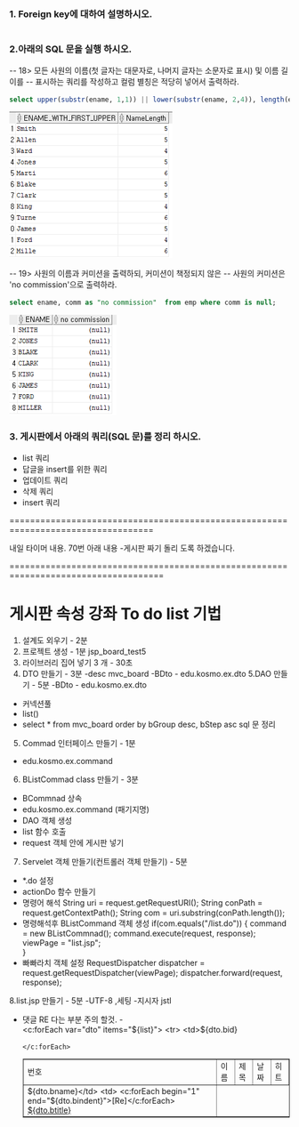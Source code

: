 ### 1. Foreign key에 대하여 설명하시오.
```
```
### 2.아래의 SQL 문을 실행 하시오.

-- 18> 모든 사원의 이름(첫 글자는 대문자로, 나머지 글자는 소문자로 표시) 및 이름 길이를
-- 표시하는 쿼리를 작성하고 컬럼 별칭은 적당히 넣어서 출력하라.
```sql
select upper(substr(ename, 1,1)) || lower(substr(ename, 2,4)), length(ename) as "NameLength" from emp;
```
![그림](1.PNG)
  
-- 19> 사원의 이름과 커미션을 출력하되, 커미션이 책정되지 않은
-- 사원의 커미션은 'no commission'으로 출력하라.
```sql
select ename, comm as "no commission"  from emp where comm is null;
```
![그림](2.PNG)
### 3. 게시판에서 아래의 쿼리(SQL 문)를 정리 하시오.
- list 쿼리
- 답글을 insert를 위한 쿼리
- 업데이트 쿼리
- 삭제 쿼리
- insert 쿼리



==================================================================================

내일 타이머 내용.
70번 아래 내용 -게시판 짜기 돌리 도록 하겠습니다.




====================================================================================

게시판 속성 강좌 
To do list 기법
=============================
1. 설계도 외우기 - 2분
2. 프로젝트 생성 - 1분 jsp_board_test5
3. 라이브러리 집어 넣기 3 개 - 30초 
4. DTO 만들기   - 3분
-desc mvc_board
-BDto - edu.kosmo.ex.dto
5.DAO 만들기   - 5분
-BDto - edu.kosmo.ex.dto
- 커넥션풀 
- list()
- select * from mvc_board order by bGroup desc, bStep asc 
sql 문 정리 

5. Commad 인터페이스 만들기 - 1분
- edu.kosmo.ex.command

6. BListCommad class 만들기 - 3분
-  BCommnad 상속
-  edu.kosmo.ex.command (패기지명)
- DAO 객체 생성
- list 함수 호출 
- request 객체 안에 게시판 넣기

7. Servelet 객체 만들기(컨트롤러 객체 만들기) - 5분
 - *.do 설정
 - actionDo 함수 만들기
 - 명령어 해석 
	String uri = request.getRequestURI();
	String conPath = request.getContextPath();
	String com = uri.substring(conPath.length());
- 명령해석후 BListCommand 객체 생성
	if(com.equals("/list.do")) {
		command = new BListCommnad();
		command.execute(request, response);
		viewPage = "list.jsp";			
	}
- 빠빠라치 객체 설정
	RequestDispatcher dispatcher = request.getRequestDispatcher(viewPage);
	dispatcher.forward(request, response);	


8.list.jsp 만들기 - 5분
-UTF-8 ,세팅
-지시자 jstl
- 댓글 RE 다는 부분 주의 할것.
-<table width="500" border="1">
		<tr>
			<td>번호</td>
			<td>이름</td>
			<td>제목</td>
			<td>날짜</td>
			<td>히트</td>			
		</tr>
	<c:forEach var="dto" items="${list}">
		<tr>
			<td>${dto.bid}</td>
			<td>${dto.bname}</td>
			<td>
			<c:forEach begin="1" end="${dto.bindent}">[Re]</c:forEach>
			<a href="content_view.do?bid=${dto.bid}">${dto.btitle}</a>
</td>
		</tr>

	</c:forEach>




